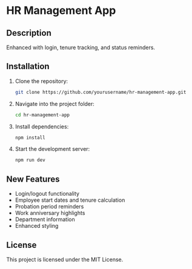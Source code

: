 # HR Management App

## Description
Enhanced with login, tenure tracking, and status reminders.


## Installation
1. Clone the repository:
   ```sh
   git clone https://github.com/yourusername/hr-management-app.git
   ```
2. Navigate into the project folder:
   ```sh
   cd hr-management-app
   ```
3. Install dependencies:
   ```sh
   npm install
   ```
4. Start the development server:
   ```sh
   npm run dev
   ```

## New Features
- Login/logout functionality
- Employee start dates and tenure calculation
- Probation period reminders
- Work anniversary highlights
- Department information
- Enhanced styling

## License
This project is licensed under the MIT License.